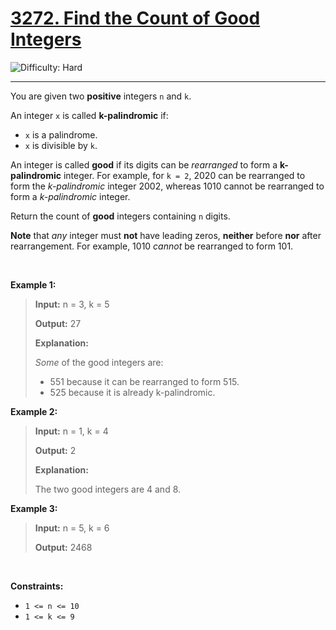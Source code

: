 <h1><a href="https://leetcode.com/problems/find-the-count-of-good-integers?envType=daily-question&envId=2025-04-12">3272. Find the Count of Good Integers</a></h1>

![Difficulty: Hard](https://img.shields.io/badge/Hard-f8615c)

---

<p>You are given two <strong>positive</strong> integers <code>n</code> and <code>k</code>.</p>

<p>An integer <code>x</code> is called <strong>k-palindromic</strong> if:</p>

<ul>
	<li><code>x</code> is a <span data-keyword="palindrome-integer">palindrome</span>.</li>
	<li><code>x</code> is divisible by <code>k</code>.</li>
</ul>

<p>An integer is called <strong>good</strong> if its digits can be <em>rearranged</em> to form a <strong>k-palindromic</strong> integer. For example, for <code>k = 2</code>, 2020 can be rearranged to form the <em>k-palindromic</em> integer 2002, whereas 1010 cannot be rearranged to form a <em>k-palindromic</em> integer.</p>

<p>Return the count of <strong>good</strong> integers containing <code>n</code> digits.</p>

<p><strong>Note</strong> that <em>any</em> integer must <strong>not</strong> have leading zeros, <strong>neither</strong> before <strong>nor</strong> after rearrangement. For example, 1010 <em>cannot</em> be rearranged to form 101.</p>

<p>&nbsp;</p>
<p><strong class="example">Example 1:</strong></p>

><p><strong>Input:</strong> <span class="example-io">n = 3, k = 5</span></p>
>
><p><strong>Output:</strong> <span class="example-io">27</span></p>
>
><p><strong>Explanation:</strong></p>
>
><p><em>Some</em> of the good integers are:</p>
>
><ul>
>	<li>551 because it can be rearranged to form 515.</li>
>	<li>525 because it is already k-palindromic.</li>
></ul>

<p><strong class="example">Example 2:</strong></p>

><p><strong>Input:</strong> <span class="example-io">n = 1, k = 4</span></p>
>
><p><strong>Output:</strong> <span class="example-io">2</span></p>
>
><p><strong>Explanation:</strong></p>
>
><p>The two good integers are 4 and 8.</p>

<p><strong class="example">Example 3:</strong></p>

><p><strong>Input:</strong> <span class="example-io">n = 5, k = 6</span></p>
>
><p><strong>Output:</strong> <span class="example-io">2468</span></p>

<p>&nbsp;</p>
<p><strong>Constraints:</strong></p>

<ul>
	<li><code>1 &lt;= n &lt;= 10</code></li>
	<li><code>1 &lt;= k &lt;= 9</code></li>
</ul>

